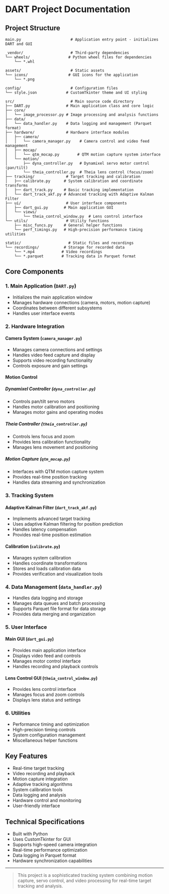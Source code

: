 # DART Project Documentation

## Project Structure

```
main.py                      # Application entry point - initializes DART and GUI

_vendor/                     # Third-party dependencies
└── wheels/                 # Python wheel files for dependencies
    └── *.whl

assets/                      # Static assets
└── icons/                  # GUI icons for the application
    └── *.png

config/                      # Configuration files
└── style.json             # CustomTkinter theme and UI styling

src/                         # Main source code directory
├── DART.py                # Main application class and core logic
├── core/
│   └── image_processor.py # Image processing and analysis functions
├── data/
│   └── data_handler.py    # Data logging and management (Parquet format)
├── hardware/              # Hardware interface modules
│   ├── camera/
│   │   └── camera_manager.py    # Camera control and video feed management
│   ├── mocap/
│   │   └── qtm_mocap.py        # QTM motion capture system interface
│   └── motion/
│       ├── dyna_controller.py   # Dynamixel servo motor control (pan/tilt)
│       └── theia_controller.py  # Theia lens control (focus/zoom)
├── tracking/              # Target tracking and calibration
│   ├── calibrate.py      # System calibration and coordinate transforms
│   ├── dart_track.py     # Basic tracking implementation
│   └── dart_track_akf.py # Advanced tracking with Adaptive Kalman Filter
├── ui/                    # User interface components
│   ├── dart_gui.py       # Main application GUI
│   └── views/
│       └── theia_control_window.py  # Lens control interface
└── utils/                 # Utility functions
    ├── misc_funcs.py     # General helper functions
    └── perf_timings.py   # High-precision performance timing utilities
    
static/                     # Static files and recordings
└── recordings/           # Storage for recorded data
    └── *.mp4            # Video recordings
    └── *.parquet        # Tracking data in Parquet format

```

## Core Components

### 1. Main Application (`DART.py`)
- Initializes the main application window
- Manages hardware connections (camera, motors, motion capture)
- Coordinates between different subsystems
- Handles user interface events

### 2. Hardware Integration

#### Camera System (`camera_manager.py`)
- Manages camera connections and settings
- Handles video feed capture and display
- Supports video recording functionality
- Controls exposure and gain settings

#### Motion Control
##### Dynamixel Controller (`dyna_controller.py`)
- Controls pan/tilt servo motors
- Handles motor calibration and positioning
- Manages motor gains and operating modes

##### Theia Controller (`theia_controller.py`)
- Controls lens focus and zoom
- Provides lens calibration functionality
- Manages lens movement and positioning

##### Motion Capture (`qtm_mocap.py`)
- Interfaces with QTM motion capture system
- Provides real-time position tracking
- Handles data streaming and synchronization

### 3. Tracking System

#### Adaptive Kalman Filter (`dart_track_akf.py`)
- Implements advanced target tracking
- Uses adaptive Kalman filtering for position prediction
- Handles latency compensation
- Provides real-time position estimation

#### Calibration (`calibrate.py`)
- Manages system calibration
- Handles coordinate transformations
- Stores and loads calibration data
- Provides verification and visualization tools

### 4. Data Management (`data_handler.py`)
- Handles data logging and storage
- Manages data queues and batch processing
- Supports Parquet file format for data storage
- Provides data merging and organization

### 5. User Interface

#### Main GUI (`dart_gui.py`)
- Provides main application interface
- Displays video feed and controls
- Manages motor control interface
- Handles recording and playback controls

#### Lens Control GUI (`theia_control_window.py`)
- Provides lens control interface
- Manages focus and zoom controls
- Displays lens status and settings

### 6. Utilities
- Performance timing and optimization
- High-precision timing controls
- System configuration management
- Miscellaneous helper functions

## Key Features
- Real-time target tracking
- Video recording and playback
- Motion capture integration
- Adaptive tracking algorithms
- System calibration tools
- Data logging and analysis
- Hardware control and monitoring
- User-friendly interface

## Technical Specifications
- Built with Python
- Uses CustomTkinter for GUI
- Supports high-speed camera integration
- Real-time performance optimization
- Data logging in Parquet format
- Hardware synchronization capabilities

---

> This project is a sophisticated tracking system combining motion capture, servo control, and video processing for real-time target tracking and analysis.